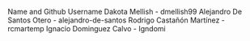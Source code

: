 Name and Github Username
Dakota Mellish - dmellish99
Alejandro De Santos Otero - alejandro-de-santos
Rodrigo Castañón Martínez - rcmartemp
Ignacio Dominguez Calvo - Igndomi